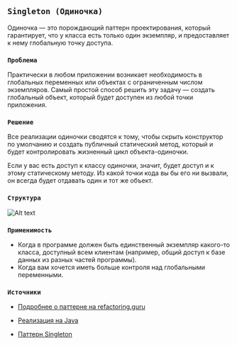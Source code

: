 ## `Singleton (Одиночка)`

Одиночка — это порождающий паттерн проектирования, который гарантирует, что у класса есть только один экземпляр, 
и предоставляет к нему глобальную точку доступа.

### `Проблема`

Практически в любом приложении возникает необходимость в глобальных переменных или объектах с ограниченным числом экземпляров. 
Самый простой способ решить эту задачу — создать глобальный объект, который будет доступен из любой точки приложения.

### `Решение`

Все реализации одиночки сводятся к тому, чтобы скрыть конструктор по умолчанию и создать публичный статический метод, 
который и будет контролировать жизненный цикл объекта-одиночки.

Если у вас есть доступ к классу одиночки, значит, будет доступ и к этому статическому методу. 
Из какой точки кода вы бы его ни вызвали, он всегда будет отдавать один и тот же объект.

### `Структура`

![Alt text](https://refactoring.guru/images/patterns/diagrams/singleton/structure-ru-2x.png)

### `Применимость`
 
 - Когда в программе должен быть единственный экземпляр какого-то класса, доступный всем клиентам 
 (например, общий доступ к базе данных из разных частей программы).
 - Когда вам хочется иметь больше контроля над глобальными переменными.

### `Источники`

- [Подробнее о паттерне на refactoring.guru](https://refactoring.guru/ru/design-patterns/singleton)

- [Реализация на Java](https://refactoring.guru/ru/design-patterns/singleton/java/example)

- [Паттерн Singleton](https://bool.dev/blog/detail/pattern-singleton)